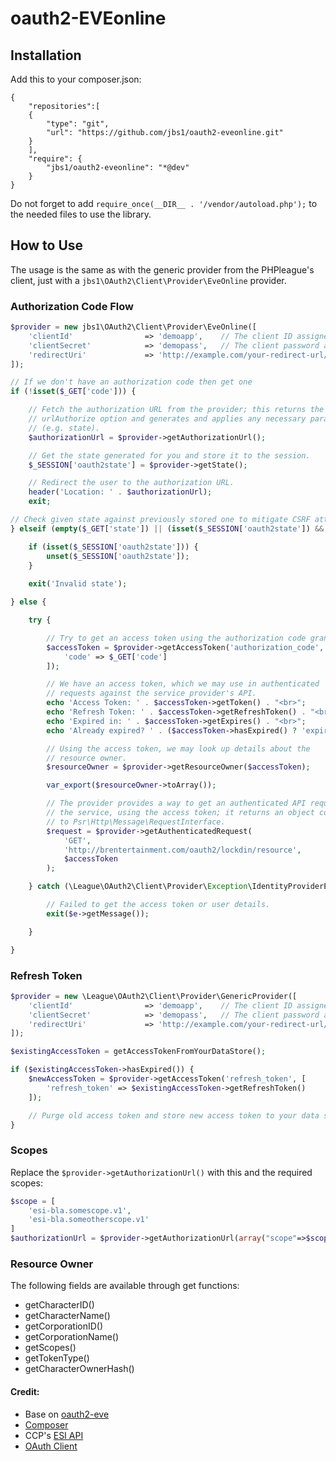 
# oauth2-EVEonline


## Installation

Add this to your composer.json:
```
{
    "repositories":[
    {
        "type": "git",
        "url": "https://github.com/jbs1/oauth2-eveonline.git"
    }
    ],
    "require": {
        "jbs1/oauth2-eveonline": "*@dev"
    }
}
```
Do not forget to add `require_once(__DIR__ . '/vendor/autoload.php');` to the needed files to use the library.


## How to Use
The usage is the same as with the generic provider from the PHPleague's client, just with a `jbs1\OAuth2\Client\Provider\EveOnline` provider.


### Authorization Code Flow

```php
$provider = new jbs1\OAuth2\Client\Provider\EveOnline([
    'clientId'                => 'demoapp',    // The client ID assigned to you by the provider
    'clientSecret'            => 'demopass',   // The client password assigned to you by the provider
    'redirectUri'             => 'http://example.com/your-redirect-url/',
]);

// If we don't have an authorization code then get one
if (!isset($_GET['code'])) {

    // Fetch the authorization URL from the provider; this returns the
    // urlAuthorize option and generates and applies any necessary parameters
    // (e.g. state).
    $authorizationUrl = $provider->getAuthorizationUrl();

    // Get the state generated for you and store it to the session.
    $_SESSION['oauth2state'] = $provider->getState();

    // Redirect the user to the authorization URL.
    header('Location: ' . $authorizationUrl);
    exit;

// Check given state against previously stored one to mitigate CSRF attack
} elseif (empty($_GET['state']) || (isset($_SESSION['oauth2state']) && $_GET['state'] !== $_SESSION['oauth2state'])) {

    if (isset($_SESSION['oauth2state'])) {
        unset($_SESSION['oauth2state']);
    }
    
    exit('Invalid state');

} else {

    try {

        // Try to get an access token using the authorization code grant.
        $accessToken = $provider->getAccessToken('authorization_code', [
            'code' => $_GET['code']
        ]);

        // We have an access token, which we may use in authenticated
        // requests against the service provider's API.
        echo 'Access Token: ' . $accessToken->getToken() . "<br>";
        echo 'Refresh Token: ' . $accessToken->getRefreshToken() . "<br>";
        echo 'Expired in: ' . $accessToken->getExpires() . "<br>";
        echo 'Already expired? ' . ($accessToken->hasExpired() ? 'expired' : 'not expired') . "<br>";

        // Using the access token, we may look up details about the
        // resource owner.
        $resourceOwner = $provider->getResourceOwner($accessToken);

        var_export($resourceOwner->toArray());

        // The provider provides a way to get an authenticated API request for
        // the service, using the access token; it returns an object conforming
        // to Psr\Http\Message\RequestInterface.
        $request = $provider->getAuthenticatedRequest(
            'GET',
            'http://brentertainment.com/oauth2/lockdin/resource',
            $accessToken
        );

    } catch (\League\OAuth2\Client\Provider\Exception\IdentityProviderException $e) {

        // Failed to get the access token or user details.
        exit($e->getMessage());

    }

}

```


### Refresh Token

```php
$provider = new \League\OAuth2\Client\Provider\GenericProvider([
    'clientId'                => 'demoapp',    // The client ID assigned to you by the provider
    'clientSecret'            => 'demopass',   // The client password assigned to you by the provider
    'redirectUri'             => 'http://example.com/your-redirect-url/',
]);

$existingAccessToken = getAccessTokenFromYourDataStore();

if ($existingAccessToken->hasExpired()) {
    $newAccessToken = $provider->getAccessToken('refresh_token', [
        'refresh_token' => $existingAccessToken->getRefreshToken()
    ]);

    // Purge old access token and store new access token to your data store.
}
```

### Scopes
Replace the `$provider->getAuthorizationUrl()` with this and the required scopes:

```php
$scope = [
    'esi-bla.somescope.v1',
    'esi-bla.someotherscope.v1'
]
$authorizationUrl = $provider->getAuthorizationUrl(array("scope"=>$scope));
```

###  Resource Owner
The following fields are available through get functions:
* getCharacterID()
* getCharacterName()
* getCorporationID()
* getCorporationName()
* getScopes()
* getTokenType()
* getCharacterOwnerHash()



#### Credit:
* Base on [oauth2-eve](https://github.com/mostertb/oauth2-eve)
* [Composer](https://getcomposer.org/download/)
* CCP's [ESI API](https://esi.tech.ccp.is/latest/)
* [OAuth Client](https://github.com/thephpleague/oauth2-client)
